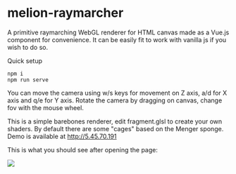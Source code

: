 # melion-raymarcher
A primitive raymarching WebGL renderer for HTML canvas made as a Vue.js component for convenience. It can be easily fit to work with vanilla js if you wish to do so.

Quick setup
```
npm i
npm run serve
```

You can move the camera using w/s keys for movement on Z axis, a/d for X axis and q/e for Y axis. Rotate the camera by dragging on canvas, change fov with the mouse wheel.

This is a simple barebones renderer, edit fragment.glsl to create your own shaders. By default there are some "cages" based on the Menger sponge. Demo is available at http://5.45.70.191

This is what you should see after opening the page:

![](https://i.imgur.com/V7C9GSg.png)